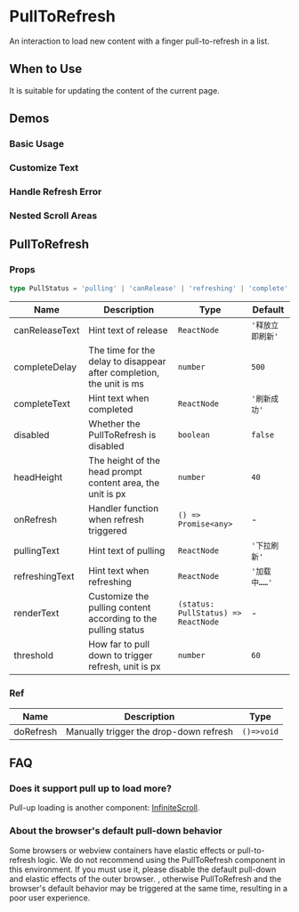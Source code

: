 # PullToRefresh

An interaction to load new content with a finger pull-to-refresh in a list.

## When to Use

It is suitable for updating the content of the current page.

## Demos

### Basic Usage

<code src="./demos/demo1.tsx"></code>

### Customize Text

<code src="./demos/demo2.tsx"></code>

### Handle Refresh Error

<code src="./demos/demo3.tsx"></code>

### Nested Scroll Areas

<code src="./demos/demo-nested.tsx"></code>

## PullToRefresh

### Props

```ts | pure
type PullStatus = 'pulling' | 'canRelease' | 'refreshing' | 'complete'
```

| Name | Description | Type | Default |
| --- | --- | --- | --- |
| canReleaseText | Hint text of release | `ReactNode` | `'释放立即刷新'` |
| completeDelay | The time for the delay to disappear after completion, the unit is ms | `number` | `500` |
| completeText | Hint text when completed | `ReactNode` | `'刷新成功'` |
| disabled | Whether the PullToRefresh is disabled | `boolean` | `false` |
| headHeight | The height of the head prompt content area, the unit is px | `number` | `40` |
| onRefresh | Handler function when refresh triggered | `() => Promise<any>` | - |
| pullingText | Hint text of pulling | `ReactNode` | `'下拉刷新'` |
| refreshingText | Hint text when refreshing | `ReactNode` | `'加载中……'` |
| renderText | Customize the pulling content according to the pulling status | `(status: PullStatus) => ReactNode` | - |
| threshold | How far to pull down to trigger refresh, unit is px | `number` | `60` |

### Ref

| Name      | Description                            | Type       |
| --------- | -------------------------------------- | ---------- |
| doRefresh | Manually trigger the drop-down refresh | `()=>void` |

## FAQ

### Does it support pull up to load more?

Pull-up loading is another component: [InfiniteScroll](/components/infinite-scroll).

### About the browser's default pull-down behavior

Some browsers or webview containers have elastic effects or pull-to-refresh logic. We do not recommend using the PullToRefresh component in this environment. If you must use it, please disable the default pull-down and elastic effects of the outer browser. , otherwise PullToRefresh and the browser's default behavior may be triggered at the same time, resulting in a poor user experience.
